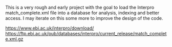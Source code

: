 This is a very rough and early project with the goal to load the Interpro match_complete.xml file into a database for analysis, indexing and better access. I may iterate on this some more to improve the design of the code.

https://www.ebi.ac.uk/interpro/download/
https://ftp.ebi.ac.uk/pub/databases/interpro/current_release/match_complete.xml.gz
